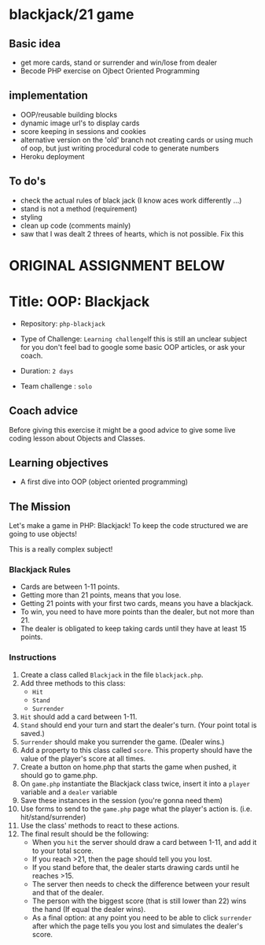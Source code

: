 # blackjack/21 game

## Basic idea
- get more cards, stand or surrender and win/lose from dealer
- Becode PHP exercise on Ojbect Oriented Programming

## implementation
- OOP/reusable building blocks
- dynamic image url's to display cards
- score keeping in sessions and cookies
- alternative version on the 'old' branch not creating cards or using much of oop, but just writing procedural code to generate numbers
- Heroku deployment

## To do's
- check the actual rules of black jack (I know aces work differently ...)
- stand is not a method (requirement)
- styling
- clean up code (comments mainly)
- saw that I was dealt 2 threes of hearts, which is not possible. Fix this

# ORIGINAL ASSIGNMENT BELOW

# Title: OOP: Blackjack

- Repository: `php-blackjack`
- Type of Challenge: `Learning challenge`If this is still an unclear subject for you don't feel bad to google some basic OOP articles, or ask your coach.

- Duration: `2 days`
- Team challenge : `solo`

## Coach advice
Before giving this exercise it might be a good advice to give some live coding lesson about Objects and Classes.

## Learning objectives
- A first dive into OOP (object oriented programming)

## The Mission
Let's make a game in PHP: Blackjack!
To keep the code structured we are going to use objects!

This is a really complex subject!

### Blackjack Rules
- Cards are between 1-11 points.
- Getting more than 21 points, means that you lose.
- Getting 21 points with your first two cards, means you have a blackjack.
- To win, you need to have more points than the dealer, but not more than 21.
- The dealer is obligated to keep taking cards until they have at least 15 points.

### Instructions
1. Create a class called `Blackjack` in the file `blackjack.php`.
1. Add three methods to this class: 
	- `Hit`
	- `Stand`
	- `Surrender`
1. `Hit` should add a card between 1-11.
1. `Stand` should end your turn and start the dealer's turn. (Your point total is saved.)
1. `Surrender` should make you surrender the game. (Dealer wins.)
1. Add a property to this class called `score`. This property should have the value of the player's score at all times.
1. Create a button on home.php that starts the game when pushed, it should go to game.php.
1. On `game.php` instantiate the Blackjack class twice, insert it into a `player` variable and a `dealer` variable
1. Save these instances in the session (you're gonna need them)
1. Use forms to send to the `game.php` page what the player's action is. (i.e. hit/stand/surrender)
1. Use the class' methods to react to these actions.
1. The final result should be the following:
    - When you `hit` the server should draw a card between 1-11, and add it to your total score. 
    - If you reach >21, then the page should tell you you lost. 
    - If you stand before that, the dealer starts drawing cards until he reaches >15. 
    - The server then needs to check the difference between your result and that of the dealer. 
    - The person with the biggest score (that is still lower than 22) wins the hand (If equal the dealer wins). 
    - As a final option: at any point you need to be able to click `surrender` after which the page tells you you lost and simulates the dealer's score.
